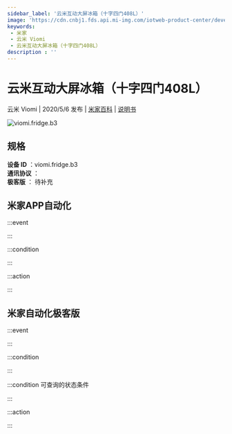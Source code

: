 ```yaml
---
sidebar_label: '云米互动大屏冰箱（十字四门408L）'
image: 'https://cdn.cnbj1.fds.api.mi-img.com/iotweb-product-center/developer_1586760855509WheqyvAR.png?GalaxyAccessKeyId=AKVGLQWBOVIRQ3XLEW&Expires=9223372036854775807&Signature=ZlCyYRAwWZMOhYolFuYfhpQl+XM='
keywords: 
 - 米家
 - 云米 Viomi
 - 云米互动大屏冰箱（十字四门408L）
description : ''
---
```

# 云米互动大屏冰箱（十字四门408L）

云米 Viomi | 2020/5/6 发布 | [米家百科](https://home.mi.com/webapp/content/baike/product/index.html?model=viomi.fridge.b3) | [说明书](https://home.mi.com/views/introduction.html?model=viomi.fridge.b3&region=cn)

![viomi.fridge.b3](https://cdn.cnbj1.fds.api.mi-img.com/iotweb-product-center/developer_1586760855509WheqyvAR.png?GalaxyAccessKeyId=AKVGLQWBOVIRQ3XLEW&Expires=9223372036854775807&Signature=ZlCyYRAwWZMOhYolFuYfhpQl+XM=)

## 规格  
> 
**设备 ID** ：viomi.fridge.b3  
**通讯协议** ：  
**极客版**  ： 待补充 


## 米家APP自动化  

:::event  

:::

:::condition  

:::

:::action   

:::

## 米家自动化极客版  

:::event  

:::

:::condition  

:::

:::condition 可查询的状态条件  

:::

:::action  

:::

        
